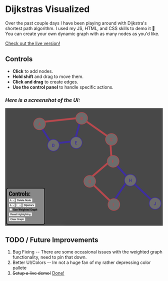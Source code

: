 # Dijkstras Visualized 
Over the past couple days I have been playing around with Dijkstra's shortest path algorithm. I used my JS, HTML, and CSS skills to demo it 🚀
You can create your own dynamic graph with as many nodes as you'd like.

[Check out the live version!](https://people.rit.edu/jgl2651/JACK/Projects/DV/)

## Controls
* **Click** to add nodes.
* **Hold shift** and drag to move them. 
* **Click and drag** to create edges.
* **Use the control panel** to handle specific actions.

### *Here is a screenshot of the UI:*
![alt text](demo.png)

## TODO / Future Improvements
1. Bug Fixing -- There are some occasional issues with the weighted graph functionality, need to pin that down.
2. Better UI/Colors -- Im not a huge fan of my rather depressing color pallete
3. ~~Setup a live demo!~~ [Done!](https://people.rit.edu/jgl2651/JACK/Projects/DV/)
   
